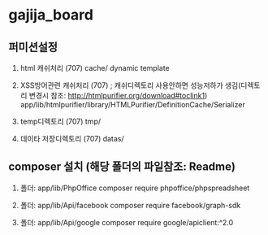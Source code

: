 # gajija_board


 
 ## 퍼미션설정 
 
 1. html 캐쉬처리 (707)
  			cache/
  				dynamic
  				template
  
 2. XSS방어관련 캐쉬처리 (707)  ; 캐쉬디렉토리 사용안하면 성능저하가 생김(디렉토리 변경시 참조: http://htmlpurifier.org/download#toclink1)
  			app/lib/htmlpurifier/library/HTMLPurifier/DefinitionCache/Serializer
  
 3. temp디렉토리 (707)
   		tmp/
   
 4. 데이타 저장디렉토리 (707)
   		datas/
   
 
 ## composer 설치 (해당 폴더의 파일참조:  Readme) 
 
 1. 폴더:	app/lib/PhpOffice
  		composer require phpoffice/phpspreadsheet
  
 2. 폴더: app/lib/Api/facebook
  		composer require facebook/graph-sdk
  
 3. 폴더: app/lib/Api/google
  		composer require google/apiclient:^2.0

